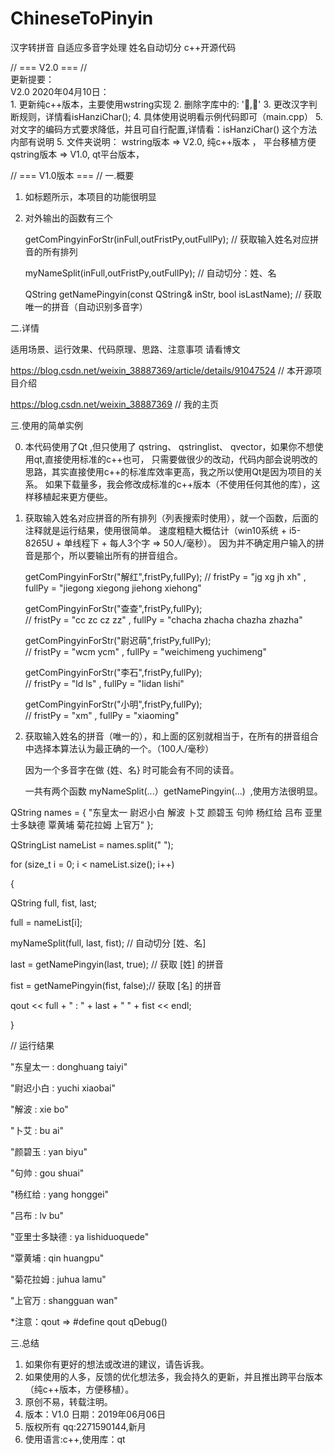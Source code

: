 # ChineseToPinyin
汉字转拼音 自适应多音字处理 姓名自动切分 c++开源代码

// === V2.0 === //  
更新提要：  
	V2.0 2020年04月10日：  
	1. 更新纯c++版本，主要使用wstring实现
	2. 删除字库中的: ','
	3. 更改汉字判断规则，详情看isHanziChar();
	4. 具体使用说明看示例代码即可（main.cpp）
	5. 对文字的编码方式要求降低，并且可自行配置,详情看：isHanziChar() 这个方法内部有说明
	5. 文件夹说明：
	wstring版本 => V2.0, 纯c++版本 ， 平台移植方便
	qstring版本 => V1.0, qt平台版本，
        

// === V1.0版本 === //
一.概要

1. 如标题所示，本项目的功能很明显
2. 对外输出的函数有三个

   getComPingyinForStr(inFull,outFristPy,outFullPy);              // 获取输入姓名对应拼音的所有排列
   
   myNameSplit(inFull,outFristPy,outFullPy);                      // 自动切分：姓、名
   
   QString getNamePingyin(const QString& inStr, bool isLastName); // 获取唯一的拼音（自动识别多音字）
 
   
二.详情

   适用场景、运行效果、代码原理、思路、注意事项 请看博文
   
   https://blog.csdn.net/weixin_38887369/article/details/91047524   // 本开源项目介绍
   
   https://blog.csdn.net/weixin_38887369                            // 我的主页
   
三.使用的简单实例

0. 本代码使用了Qt ,但只使用了 qstring、 qstringlist、 qvector，如果你不想使用qt,直接使用标准的c++也可，
   只需要做很少的改动，代码内部会说明改的思路，其实直接使用c++的标准库效率更高，我之所以使用Qt是因为项目的关系。
   如果下载量多，我会修改成标准的c++版本（不使用任何其他的库），这样移植起来更方便些。

1. 获取输入姓名对应拼音的所有排列（列表搜索时使用），就一个函数，后面的注释就是运行结果，使用很简单。
   速度粗糙大概估计（win10系统 + i5-8265U + 单线程下 + 每人3个字 => 50人/毫秒）。
   因为并不确定用户输入的拼音是那个，所以要输出所有的拼音组合。
   
   getComPingyinForStr("解红",fristPy,fullPy); 
   // fristPy =  "jg xg jh xh"  , fullPy =  "jiegong xiegong jiehong xiehong"
   
   getComPingyinForStr("查查",fristPy,fullPy);    
   // fristPy =  "cc zc cz zz"  , fullPy =  "chacha zhacha chazha zhazha"
   
   getComPingyinForStr("尉迟萌",fristPy,fullPy);  
   // fristPy =  "wcm ycm"  , fullPy =  "weichimeng yuchimeng"
   
   getComPingyinForStr("李石",fristPy,fullPy);    
   // fristPy =  "ld ls"  , fullPy =  "lidan lishi"
   
   getComPingyinForStr("小明",fristPy,fullPy);    
   // fristPy =  "xm"  , fullPy =  "xiaoming"
   
2. 获取输入姓名的拼音（唯一的），和上面的区别就相当于，在所有的拼音组合中选择本算法认为最正确的一个。（100人/毫秒）
   
   因为一个多音字在做 {姓、名}  时可能会有不同的读音。
   
   一共有两个函数 myNameSplit(...）getNamePingyin(...)  ,使用方法很明显。
   
QString names = { "东皇太一 尉迟小白 解波 卜艾 颜碧玉 句帅 杨红给 吕布 亚里士多缺德 覃黄埔 菊花拉姆 上官万" };

QStringList nameList = names.split(" ");   

for (size_t i = 0; i < nameList.size(); i++)

{

  QString full, fist, last;
  
  full = nameList[i];

  myNameSplit(full, last, fist);     // 自动切分 [姓、名]
  
  last = getNamePingyin(last, true); // 获取 [姓] 的拼音
  
  fist = getNamePingyin(fist, false);// 获取 [名] 的拼音

  qout << full + " : " + last + "  " + fist << endl;
  
}

// 运行结果

"东皇太一 : donghuang  taiyi"

"尉迟小白 : yuchi  xiaobai"

"解波 : xie  bo"

"卜艾 : bu  ai"

"颜碧玉 : yan  biyu"

"句帅 : gou  shuai"

"杨红给 : yang  honggei"

"吕布 : lv  bu"

"亚里士多缺德 : ya  lishiduoquede"

"覃黄埔 : qin  huangpu"

"菊花拉姆 : juhua  lamu"

"上官万 : shangguan  wan"

*注意：qout => #define qout qDebug()
	
三.总结

1. 如果你有更好的想法或改进的建议，请告诉我。
2. 如果使用的人多，反馈的优化想法多，我会持久的更新，并且推出跨平台版本（纯c++版本，方便移植）。
3. 原创不易，转载注明。 
4. 版本：V1.0   日期：2019年06月06日  
5. 版权所有 qq:2271590144,新月
4. 使用语言:c++,使用库：qt

